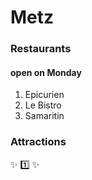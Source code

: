 # Metz 
### Restaurants 
#### open on Monday
1. Epicurien
1. Le Bistro
1. Samaritin
### Attractions
:sparkles:
:one:
:sparkles:

